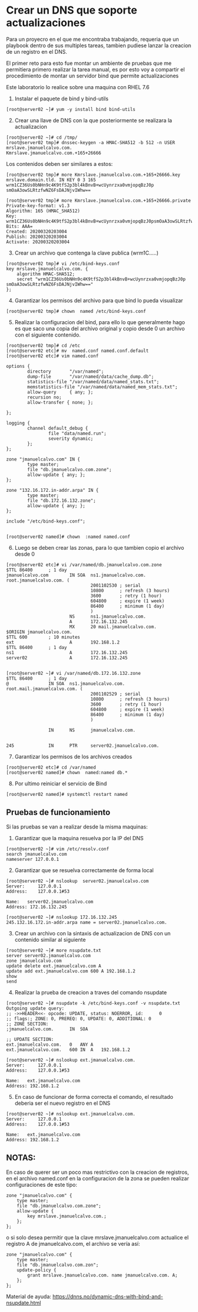 # Crear un DNS que soporte actualizaciones

Para un proyecro en el que me encontraba trabajando, requeria que un playbook dentro de sus multiples tareas, tambien pudiese lanzar la creacion de un registro en el DNS.

El primer reto para esto fue montar un ambiente de pruebas que me permitiera primero realizar la tarea manual, es por esto voy a compartir el procedimiento de montar un servidor bind que permite actualizaciones


Este laboratorio lo realice sobre una maquina con RHEL 7.6

1. Instalar el paquete de bind y bind-utils
```
[root@server02 ~]# yum -y install bind bind-utils
```

2. Crear una llave de DNS con la que posteriormente se realizara la actualizacion
```
[root@server02 ~]# cd /tmp/
[root@server02 tmp]# dnssec-keygen -a HMAC-SHA512 -b 512 -n USER mrslave.jmanuelcalvo.com.
Kmrslave.jmanuelcalvo.com.+165+26666
```
Los contenidos deben ser similares a estos:
```
[root@server02 tmp]# more Kmrslave.jmanuelcalvo.com.+165+26666.key
mrslave.domain.tld. IN KEY 0 3 165 wrm1CZ36Us0bNHn9c4K9tfS2p3bl4kBnvB+wcUynrzxa0vmjopqBzJ0p smOaA3owSLRtzfwNZ6FsDAJNjvIWhw==
```

```
[root@server02 tmp]# more Kmrslave.jmanuelcalvo.com.+165+26666.private
Private-key-format: v1.3
Algorithm: 165 (HMAC_SHA512)
Key: wrm1CZ36Us0bNHn9c4K9tfS2p3bl4kBnvB+wcUynrzxa0vmjopqBzJ0psmOaA3owSLRtzfwNZ6FsDAJNjvIWhw==
Bits: AAA=
Created: 20200320203004
Publish: 20200320203004
Activate: 20200320203004
```

3. Crear un archivo que contenga la clave publica (wrm1C.....)
```
[root@server02 tmp]# vi /etc/bind-keys.conf
key mrslave.jmanuelcalvo.com. {
    algorithm HMAC-SHA512;
    secret "wrm1CZ36Us0bNHn9c4K9tfS2p3bl4kBnvB+wcUynrzxa0vmjopqBzJ0p smOaA3owSLRtzfwNZ6FsDAJNjvIWhw=="
};
```

4. Garantizar los permisos del archivo para que bind lo pueda visualizar
```
[root@server02 tmp]# chown  named /etc/bind-keys.conf
```

5. Realizar la configuracion del bind, para ello lo que generalmente hago es que saco una copia del archivo original y copio desde 0 un archivo con el siguiente contenido.
```
[root@server02 tmp]# cd /etc
[root@server02 etc]# mv  named.conf named.conf.default
[root@server02 etc]# vim named.conf

options {
        directory       "/var/named";
        dump-file       "/var/named/data/cache_dump.db";
        statistics-file "/var/named/data/named_stats.txt";
        memstatistics-file "/var/named/data/named_mem_stats.txt";
        allow-query     { any; };
        recursion no;
        allow-transfer { none; };

};

logging {
        channel default_debug {
                file "data/named.run";
                severity dynamic;
        };
};

zone "jmanuelcalvo.com" IN {
        type master;
        file "db.jmanuelcalvo.com.zone";
        allow-update { any; };
};

zone "132.16.172.in-addr.arpa" IN {
        type master;
        file "db.172.16.132.zone";
        allow-update { any; };
};

include "/etc/bind-keys.conf";


[root@server02 named]# chown  :named named.conf
```


6. Luego se deben crear las zonas, para lo que tambien copio el archivo desde 0
```
[root@server02 etc]# vi /var/named/db.jmanuelcalvo.com.zone
$TTL 86400      ; 1 day
jmanuelcalvo.com        IN SOA  ns1.jmanuelcalvo.com. root.jmanuelcalvo.com. (
                                2001102530 ; serial
                                10800      ; refresh (3 hours)
                                3600       ; retry (1 hour)
                                604800     ; expire (1 week)
                                86400      ; minimum (1 day)
                                )
                        NS      ns1.jmanuelcalvo.com.
                        A       172.16.132.245
                        MX      20 mail.jmanuelcalvo.com.
$ORIGIN jmanuelcalvo.com.
$TTL 600        ; 10 minutes
ext                     A       192.168.1.2
$TTL 86400      ; 1 day
ns1                     A       172.16.132.245
server02                A       172.16.132.245


[root@server02 ~]# vi /var/named/db.172.16.132.zone
$TTL 86400      ; 1 day
@               IN SOA  ns1.jmanuelcalvo.com. root.mail.jmanuelcalvo.com. (
                                2001102529 ; serial
                                10800      ; refresh (3 hours)
                                3600       ; retry (1 hour)
                                604800     ; expire (1 week)
                                86400      ; minimum (1 day)
                                )

                IN      NS      jmanuelcalvo.com.


245             IN      PTR     server02.jmanuelcalvo.com.
```

7. Garantizar los permisos de los archivos creados
```
[root@server02 etc]# cd /var/named
[root@server02 named]# chown  named:named db.*
```

8. Por ultimo reiniciar el servicio de Bind
```
[root@server02 named]# systemctl restart named
```



## Pruebas de funcionamiento


Si las pruebas se van a realizar desde la misma maquinas:

1. Garantizar que la maquina resuelva por la IP del DNS
```
[root@server02 ~]# vim /etc/resolv.conf
search jmanuelcalvo.com
nameserver 127.0.0.1
```

2. Garantizar que se resuelva correctamente de forma local
```
[root@server02 ~]# nslookup  server02.jmanuelcalvo.com
Server:		127.0.0.1
Address:	127.0.0.1#53

Name:	server02.jmanuelcalvo.com
Address: 172.16.132.245

[root@server02 ~]# nslookup 172.16.132.245
245.132.16.172.in-addr.arpa	name = server02.jmanuelcalvo.com.
```

3. Crear un archivo con la sintaxis de actualizacion de DNS con un contenido similar al siguiente
```
[root@server02 ~]# more nsupdate.txt
server server02.jmanuelcalvo.com
zone jmanuelcalvo.com
update delete ext.jmanuelcalvo.com A
update add ext.jmanuelcalvo.com 600 A 192.168.1.2
show
send
```

4. Realizar la prueba de creacion a traves del comando nsupdate
```
[root@server02 ~]# nsupdate -k /etc/bind-keys.conf -v nsupdate.txt
Outgoing update query:
;; ->>HEADER<<- opcode: UPDATE, status: NOERROR, id:      0
;; flags:; ZONE: 0, PREREQ: 0, UPDATE: 0, ADDITIONAL: 0
;; ZONE SECTION:
;jmanuelcalvo.com.		IN	SOA

;; UPDATE SECTION:
ext.jmanuelcalvo.com.	0	ANY	A
ext.jmanuelcalvo.com.	600	IN	A	192.168.1.2

[root@server02 ~]# nslookup ext.jmanuelcalvo.com.
Server:		127.0.0.1
Address:	127.0.0.1#53

Name:	ext.jmanuelcalvo.com
Address: 192.168.1.2
```

5. En caso de funcionar de forma correcta el comando, el resultado deberia ser el nuevo registro en el DNS
```
[root@server02 ~]# nslookup ext.jmanuelcalvo.com.
Server:		127.0.0.1
Address:	127.0.0.1#53

Name:	ext.jmanuelcalvo.com
Address: 192.168.1.2
```


## NOTAS: 
En caso de querer ser un poco mas restrictivo con la creacion de registros, en el archivo named.conf en la configuracion de la zona se pueden realizar configuraciones de este tipo:



```
zone "jmanuelcalvo.com" {
    type master;
    file "db.jmanuelcalvo.com.zone";
    allow-update {
        key mrslave.jmanuelcalvo.com.;
    };
};
```

o si solo desea permitir que la clave mrslave.jmanuelcalvo.com actualice el registro A de jmanuelcalvo.com, el archivo se vería así:

```
zone "jmanuelcalvo.com" {
    type master;
    file "db.jmanuelcalvo.com.zon";
    update-policy {
        grant mrslave.jmanuelcalvo.com. name jmanuelcalvo.com. A;
    };
};
```

Material de ayuda:
https://dnns.no/dynamic-dns-with-bind-and-nsupdate.html
